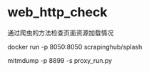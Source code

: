 # web_http_check
通过爬虫的方法检查页面资源加载情况


docker run -p 8050:8050 scrapinghub/splash


 mitmdump -p 8899 -s proxy_run.py
